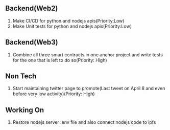 Backend(Web2)
---------------------------------------------
1) Make CI/CD for python and nodejs apis(Priority:Low)
2) Make Unit tests for python and nodejs apis(Priority:Low)
   
Backend(Web3)
---------------------------------------------
1) Combine all three smart contracts in one anchor project and write tests for the one that is left to do so(Priority: High)

Non Tech
---------------------------------------------
1) Start maintaining twitter page to promote(Last tweet on April 8 and even before very low activity)(Priority: High)

Working On 
----------------------------------------------
1) Restore nodejs server .env file and also connect nodejs code to ipfs
